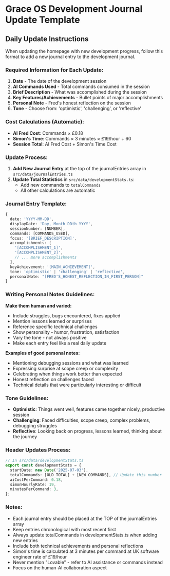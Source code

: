 
# Grace OS Development Journal Update Template

## Daily Update Instructions

When updating the homepage with new development progress, follow this format to add a new journal entry to the development journal.

### Required Information for Each Update:

1. **Date** - The date of the development session
2. **AI Commands Used** - Total commands consumed in the session  
3. **Brief Description** - What was accomplished during the session
4. **Key Features/Achievements** - Bullet points of major accomplishments
5. **Personal Note** - Fred's honest reflection on the session
6. **Tone** - Choose from: 'optimistic', 'challenging', or 'reflective'

### Cost Calculations (Automatic):

- **AI Fred Cost**: Commands × £0.18
- **Simon's Time**: Commands × 3 minutes × £19/hour ÷ 60
- **Session Total**: AI Fred Cost + Simon's Time Cost

### Update Process:

1. **Add New Journal Entry** at the top of the journalEntries array in `src/data/journalEntries.ts`
2. **Update Total Statistics** in `src/data/developmentStats.ts`:
   - Add new commands to `totalCommands`
   - All other calculations are automatic

### Journal Entry Template:

```typescript
{
  date: 'YYYY-MM-DD',
  displayDate: 'Day, Month DDth YYYY',
  sessionNumber: [NUMBER],
  commands: [COMMANDS_USED],
  focus: '[BRIEF_DESCRIPTION]',
  accomplishments: [
    '[ACCOMPLISHMENT_1]',
    '[ACCOMPLISHMENT_2]',
    // ... more accomplishments
  ],
  keyAchievement: '[MAIN_ACHIEVEMENT]',
  tone: 'optimistic' | 'challenging' | 'reflective',
  personalNote: "[FRED'S_HONEST_REFLECTION_IN_FIRST_PERSON]"
}
```

### Writing Personal Notes Guidelines:

**Make them human and varied:**
- Include struggles, bugs encountered, fixes applied
- Mention lessons learned or surprises
- Reference specific technical challenges
- Show personality - humor, frustration, satisfaction
- Vary the tone - not always positive
- Make each entry feel like a real daily update

**Examples of good personal notes:**
- Mentioning debugging sessions and what was learned
- Expressing surprise at scope creep or complexity
- Celebrating when things work better than expected
- Honest reflection on challenges faced
- Technical details that were particularly interesting or difficult

### Tone Guidelines:

- **Optimistic**: Things went well, features came together nicely, productive session
- **Challenging**: Faced difficulties, scope creep, complex problems, debugging struggles  
- **Reflective**: Looking back on progress, lessons learned, thinking about the journey

### Header Updates Process:

```typescript
// In src/data/developmentStats.ts
export const developmentStats = {
  startDate: new Date('2025-07-03'),
  totalCommands: [OLD_TOTAL] + [NEW_COMMANDS], // Update this number
  aiCostPerCommand: 0.18,
  simonHourlyRate: 19,
  minutesPerCommand: 3,
};
```

### Notes:

- Each journal entry should be placed at the TOP of the journalEntries array
- Keep entries chronological with most recent first
- Always update totalCommands in developmentStats.ts when adding new entries
- Include both technical achievements and personal reflections
- Simon's time is calculated at 3 minutes per command at UK software engineer rate of £19/hour
- Never mention "Lovable" - refer to AI assistance or commands instead
- Focus on the human-AI collaboration aspect
